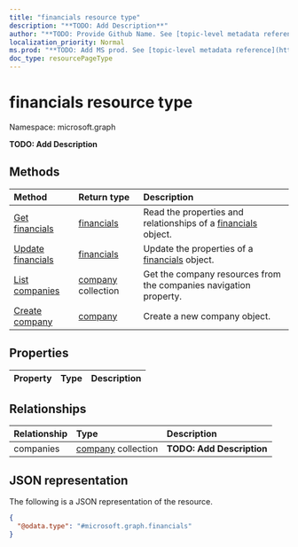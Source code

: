 ```yaml
---
title: "financials resource type"
description: "**TODO: Add Description**"
author: "**TODO: Provide Github Name. See [topic-level metadata reference](https://msgo.azurewebsites.net/add/document/guidelines/metadata.html#topic-level-metadata)**"
localization_priority: Normal
ms.prod: "**TODO: Add MS prod. See [topic-level metadata reference](https://msgo.azurewebsites.net/add/document/guidelines/metadata.html#topic-level-metadata)**"
doc_type: resourcePageType
---
```


# financials resource type

Namespace: microsoft.graph



**TODO: Add Description**

## Methods
|Method|Return type|Description|
|:---|:---|:---|
|[Get financials](../api/financials-get.md)|[financials](../resources/financials.md)|Read the properties and relationships of a [financials](../resources/financials.md) object.|
|[Update financials](../api/financials-update.md)|[financials](../resources/financials.md)|Update the properties of a [financials](../resources/financials.md) object.|
|[List companies](../api/financials-list-companies.md)|[company](../resources/company.md) collection|Get the company resources from the companies navigation property.|
|[Create company](../api/financials-post-companies.md)|[company](../resources/company.md)|Create a new company object.|

## Properties
|Property|Type|Description|
|:---|:---|:---|

## Relationships
|Relationship|Type|Description|
|:---|:---|:---|
|companies|[company](../resources/company.md) collection|**TODO: Add Description**|

## JSON representation
The following is a JSON representation of the resource.
<!-- {
  "blockType": "resource",
  "keyProperty": "id",
  "@odata.type": "microsoft.graph.financials",
  "openType": false
}
-->
``` json
{
  "@odata.type": "#microsoft.graph.financials"
}
```

